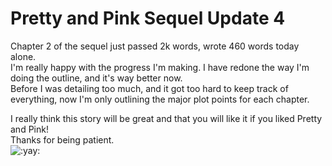 # Pretty and Pink Sequel Update 4

Chapter 2 of the sequel just passed 2k words, wrote 460 words today alone.  
I'm really happy with the progress I'm making. I have redone the way I'm doing the outline, and it's way better now.  
Before I was detailing too much, and it got too hard to keep track of everything, now I'm only outlining the major plot points for each chapter.

I really think this story will be great and that you will like it if you liked Pretty and Pink!  
Thanks for being patient.  
![:yay:](../../ponies/emotes/yay.png)
